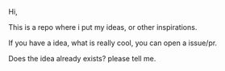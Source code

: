 Hi,

This is a repo where i put my ideas, or other inspirations.

If you have a idea, what is really cool, you can open a issue/pr.

Does the idea already exists? please tell me.